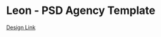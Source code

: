 # Leon - PSD Agency Template

[Design Link](https://www.graphberry.com/item/leon-psd-agency-template)
